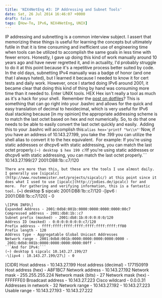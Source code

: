 ```yaml
---
title: 'NIX4NetEng #3: IP Addressing and Subnet Tools'
date: Sat, 26 Jul 2014 16:46:07 +0000
draft: false
tags: [How-To, IPv6, NIX4NetEng, UNIX]
---
```


IP addressing and subnetting is a common interview subject. I assert that memorizing these things is useful for learning the concepts but ultimately futile in that it is time consuming and inefficient use of engineering time when tools can be utilized to accomplish the same goals in less time with fewer errors. Honestly, I gave up doing this kind of work manually around 10 years ago and have never regretted it, and in actuality, I'd probably struggle to do it at this point because it's a repetitive process better suited by code. In the old days, subnetting IPv4 manually was a badge of honor (and one that I always hated), but I learned it because I needed to know it for cert tests and daily work. However, once I started doing IPv6 around 2001, it became clear that doing this kind of thing by hand was consuming more time than it needed to. Enter UNIX tools. HEX Hex isn't really a tool as much as it's a hack for your shell.  Remember the [post on dotfiles](http://www.forwardingplane.net/2014/04/nix4neteng-1-managing-dotfiles-pwn-the-unspoken-pain-of-unix-administration/ "NIX4NetEng #1 Managing dotfiles; pwn the unspoken pain of UNIX administration")? This is something that can go right into your .bashrc and allows for the quick and easy translation of decimal to hexidecimal, which is very useful for IPv6 dual stacking because \[in my opinion\] the appropriate addressing scheme is to match the last octet based on hex and not numerically. So, to do that one needs to be able to easily convert the last octet quickly and easily.  Adding this to your .bashrc will accomplish this:```
alias hex='printf "%x\\n"'
```Now, if you have an address of 10.143.27.199, you take the .199 you can utilize the shell alias to convert it to the hex equivalent.  For example: If you're using static addresses or dhcpv6 with static addressing, you can match the last octet properly.```
(~) desktop $ hex 199
c7
```If you're using static addresses or dhcpv6 with static addressing, you can match the last octet properly.```
10.143.27.199/27
2001:DB8:1b::c7/120

```There are more than this, but these are the tools I use almost daily. I generally use [sipcalc](http://www.routemeister.net/projects/sipcalc/) at this point since it does what I used to use [ipcalc](http://jodies.de/ipcalc) for and more.  For gathering and verifying information, this is a fantastic tool.```
(~) desktop $ sipcalc 2001:DB8:1b::c7/120
-\[ipv6 : 2001:DB8:1b::c7/120\] - 0
``````
\[IPV6 INFO\]
Expanded Address - 2001:0db8:001b:0000:0000:0000:0000:00c7
Compressed address - 2001:db8:1b::c7
Subnet prefix (masked) - 2001:db8:1b:0:0:0:0:0/120
Address ID (masked) - 0:0:0:0:0:0:0:c7/120
Prefix address - ffff:ffff:ffff:ffff:ffff:ffff:ffff:ff00
Prefix length - 120
Address type - Aggregatable Global Unicast Addresses
Network range - 2001:0db8:001b:0000:0000:0000:0000:0000 -
 2001:0db8:001b:0000:0000:0000:0000:00ff -
```And for IPv4:```
(~) desktop $ sipcalc 10.143.27.199/27
-\[ipv4 : 10.143.27.199/27\] - 0
``````
\[CIDR\]
Host address - 10.143.27.199
Host address (decimal) - 177150919
Host address (hex) - A8F1BC7
Network address - 10.143.27.192
Network mask - 255.255.255.224
Network mask (bits) - 27
Network mask (hex) - FFFFFFE0
Broadcast address - 10.143.27.223
Cisco wildcard - 0.0.0.31
Addresses in network - 32
Network range - 10.143.27.192 - 10.143.27.223
Usable range - 10.143.27.193 - 10.143.27.222
```  Notable mention: Web tools are also useful and are becoming more prolific than the UNIX tools, but I will assume that you're probably already loged into a UNIX system like a jump box or bastion host anyway and the tools are faster and thinner in that environment. That said, here are some useful web tools: [ipcalc](http://jodies.de/ipcalc) has the web interface to their tool. [This site](http://www.gestioip.net/cgi-bin/subnet_calculator.cgi) has a v4 and v6 calculator that works well and looks a lot like the output of sipcalc.